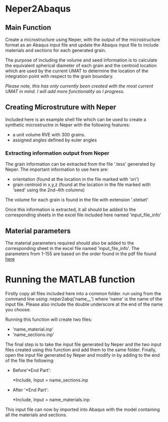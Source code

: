 # Neper2Abaqus
## Main Function
Create a microstructure using Neper, with the output of the microstructure format as an Abaqus input file and update the Abaqus input file to include materials and sections for each generated grain.

The purpose of including the volume and seed information is to calculate the equivalent spherical diameter of each grain and the centroid location which are used by the current UMAT to determine the location of the integration point with respect to the grain boundary.

*Please note, this has only currently been created with the most current UMAT in mind.  I will add more functionality as I progress.*
## Creating Microstruture with Neper
Included here is an example shell file which can be used to create a synthetic microstructre in Neper with the following features:
* a unit volume RVE with 300 grains.
* assigned angles defined by euler angles
### Extracting information output from Neper
The grain information can be extracted from the file '.tess' generated by Neper.
The important information to use here are:
* orientation (found at the location in the file marked with 'ori')
* grain centroid in x,y,z (found at the location in the file marked with 'seed' using the 2nd-4th columns)

The volume for each grain is found in the file with extension '.stelset'

Once this information is extracted, it all should be added to the corresponding sheets in the excel file included here named 'input_file_info'

## Material parameters
The material parameters required should also be added to the corresponding sheet in the excel file named 'input_file_info'.  The parameters from 1-155 are based on the order found in the pdf file found [here](http://www.columbia.edu/~jk2079/Kysar_Research_Laboratory/Single_Crystal_UMAT.html)

# Running the MATLAB function
Firstly copy all files included here into a common folder.
run using from the command line using: neper2abq('name__') where 'name' is the name of the input file.  Please also include the double underscore at the end of the name you choose.

Running this function will create two files:
* 'name_material.inp'
* 'name_sections.inp'

The final step is to take the input file generated by Neper and the two input files created using this function and add them to the same folder.  Finally, open the input file generated by Neper and modify in by adding to the end of the file the following:

* Before'\*End Part':

  \*Include, Input = name_sections.inp

* After '\*End Part':

  \*Include, Input = name_materials.inp

This input file can now by imported into Abaqus with the model containing all the materials and sections.
